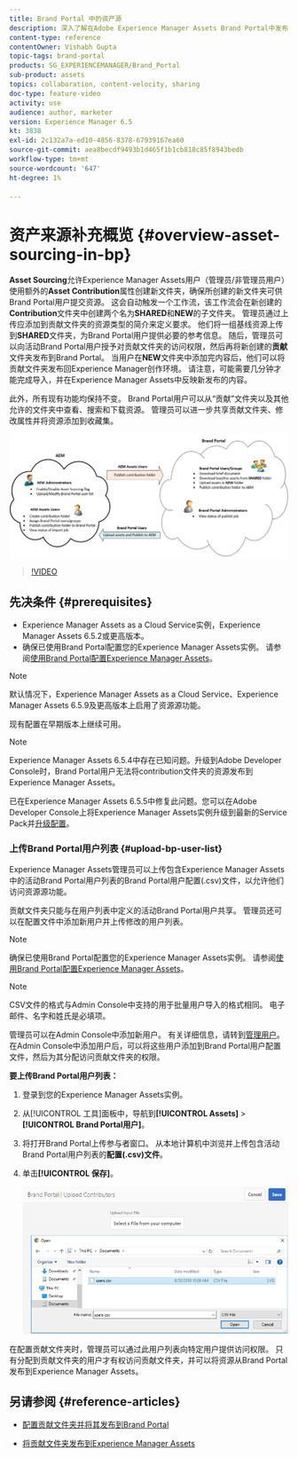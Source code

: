 ```yaml
---
title: Brand Portal 中的资产源
description: 深入了解在Adobe Experience Manager Assets Brand Portal中发布的资源获取功能。
content-type: reference
contentOwner: Vishabh Gupta
topic-tags: brand-portal
products: SG_EXPERIENCEMANAGER/Brand_Portal
sub-product: assets
topics: collaboration, content-velocity, sharing
doc-type: feature-video
activity: use
audience: author, marketer
version: Experience Manager 6.5
kt: 3838
exl-id: 2c132a7a-ed10-4856-8378-67939167ea60
source-git-commit: aea8becdf9493b1d465f1b1cb818c85f8943bedb
workflow-type: tm+mt
source-wordcount: '647'
ht-degree: 1%

---
```


# 资产来源补充概览 {#overview-asset-sourcing-in-bp}

**Asset Sourcing**&#x200B;允许Experience Manager Assets用户（管理员/非管理员用户）使用额外的&#x200B;**Asset Contribution**&#x200B;属性创建新文件夹，确保所创建的新文件夹可供Brand Portal用户提交资源。 这会自动触发一个工作流，该工作流会在新创建的&#x200B;**Contribution**&#x200B;文件夹中创建两个名为&#x200B;**SHARED**&#x200B;和&#x200B;**NEW**&#x200B;的子文件夹。 管理员通过上传应添加到贡献文件夹的资源类型的简介来定义要求。 他们将一组基线资源上传到&#x200B;**SHARED**&#x200B;文件夹，为Brand Portal用户提供必要的参考信息。 随后，管理员可以向活动Brand Portal用户授予对贡献文件夹的访问权限，然后再将新创建的&#x200B;**贡献**&#x200B;文件夹发布到Brand Portal。 当用户在&#x200B;**NEW**&#x200B;文件夹中添加完内容后，他们可以将贡献文件夹发布回Experience Manager创作环境。 请注意，可能需要几分钟才能完成导入，并在Experience Manager Assets中反映新发布的内容。

此外，所有现有功能均保持不变。 Brand Portal用户可以从“贡献”文件夹以及其他允许的文件夹中查看、搜索和下载资源。 管理员可以进一步共享贡献文件夹、修改属性并将资源添加到收藏集。

![Brand Portal资源源](assets/asset-sourcing.png)

>[!VIDEO](https://video.tv.adobe.com/v/29365/?quality=12)

## 先决条件 {#prerequisites}

* Experience Manager Assets as a Cloud Service实例，Experience Manager Assets 6.5.2或更高版本。
* 确保已使用Brand Portal配置您的Experience Manager Assets实例。 请参阅[使用Brand Portal配置Experience Manager Assets](../using/configure-aem-assets-with-brand-portal.md)。

<!--
* Ensure that your Brand Portal tenant is configured with one AEM Assets author instance.
-->

>[!NOTE]
>
>默认情况下，Experience Manager Assets as a Cloud Service、Experience Manager Assets 6.5.9及更高版本上启用了资源源功能。
>
>现有配置在早期版本上继续可用。

>[!NOTE]
>
>Experience Manager Assets 6.5.4中存在已知问题。升级到Adobe Developer Console时，Brand Portal用户无法将contribution文件夹的资源发布到Experience Manager Assets。
>
>已在Experience Manager Assets 6.5.5中修复此问题。您可以在Adobe Developer Console上将Experience Manager Assets实例升级到最新的Service Pack并[升级配置](https://experienceleague.adobe.com/en/docs/experience-manager-65/content/assets/brandportal/configure-aem-assets-with-brand-portal#upgrade-integration-65)。

<!--

>For immediate fix on AEM 6.5.4, it is recommended to [download the hotfix](https://www.adobeaemcloud.com/content/marketplace/marketplaceProxy.html?packagePath=/content/companies/public/adobe/packages/cq650/hotfix/cq-6.5.0-hotfix-33041) and install on your author instance.
-->

<!--
## Configure Asset Sourcing {#configure-asset-sourcing}

**Asset Sourcing** is configured from within the AEM Assets author instance. The administrators can enable the Asset Sourcing feature flag configuration from the **AEM Web Console Configuration** and upload the active Brand Portal users list in **AEM Assets**.

>[!NOTE]
>
>Asset Sourcing is by default enabled on AEM Assets as a Cloud Service. The AEM administrator can directly upload the active Brand Portal users to allow them access to the Asset Sourcing feature.

>[!NOTE]
>
>Before you begin with the configuration, ensure that your AEM Assets instance is configured with Brand Portal. See, [Configure AEM Assets with Brand Portal](../using/configure-aem-assets-with-brand-portal.md). 

The following video demonstrates, how to configure Asset Sourcing on your AEM Assets author instance:

>[!VIDEO](https://video.tv.adobe.com/v/29771)
-->

<!--
### Enable Asset Sourcing {#enable-asset-sourcing}

AEM administrators can enable the Asset Sourcing feature flag from within the AEM Web Console Configuration (a.k.a Configuration Manager).

>[!NOTE]
>
>This step is not applicable for AEM Assets as a Cloud Service.


**To enable Asset Sourcing:**
1. Log in to your AEM Assets author instance and open Configuration Manager. 
Default URL: http:// localhost:4502/system/console/configMgr.
1. Search using the keyword **Asset Sourcing** to locate **[!UICONTROL Asset Sourcing Feature Flag Config]**.
1. Click **[!UICONTROL Asset Sourcing Feature Flag Config]** to open the configuration window.
1. Select the **[!UICONTROL feature.flag.active.status]** check box.
1. Click **[!UICONTROL Save]**.

![](assets/enable-asset-sourcing.png)
-->


### 上传Brand Portal用户列表 {#upload-bp-user-list}

Experience Manager Assets管理员可以上传包含Experience Manager Assets中的活动Brand Portal用户列表的Brand Portal用户配置(.csv)文件，以允许他们访问资源源功能。

贡献文件夹只能与在用户列表中定义的活动Brand Portal用户共享。 管理员还可以在配置文件中添加新用户并上传修改的用户列表。

>[!NOTE]
>
>确保已使用Brand Portal配置您的Experience Manager Assets实例。 请参阅[使用Brand Portal配置Experience Manager Assets](../using/configure-aem-assets-with-brand-portal.md)。

>[!NOTE]
>
>CSV文件的格式与Admin Console中支持的用于批量用户导入的格式相同。 电子邮件、名字和姓氏是必填项。

管理员可以在Admin Console中添加新用户。 有关详细信息，请转到[管理用户](brand-portal-adding-users.md)。 在Admin Console中添加用户后，可以将这些用户添加到Brand Portal用户配置文件，然后为其分配访问贡献文件夹的权限。

**要上传Brand Portal用户列表：**

1. 登录到您的Experience Manager Assets实例。
1. 从[!UICONTROL 工具]面板中，导航到&#x200B;**[!UICONTROL Assets]** > **[!UICONTROL Brand Portal用户]**。

1. 将打开Brand Portal上传参与者窗口。
从本地计算机中浏览并上传包含活动Brand Portal用户列表的&#x200B;**配置(.csv)文件**。
1. 单击&#x200B;**[!UICONTROL 保存]**。

   ![](assets/upload-user-list2.png)

在配置贡献文件夹时，管理员可以通过此用户列表向特定用户提供访问权限。 只有分配到贡献文件夹的用户才有权访问贡献文件夹，并可以将资源从Brand Portal发布到Experience Manager Assets。

## 另请参阅 {#reference-articles}

* [配置贡献文件夹并将其发布到Brand Portal](brand-portal-publish-contribution-folder-to-brand-portal.md)

* [将贡献文件夹发布到Experience Manager Assets](brand-portal-publish-contribution-folder-to-aem-assets.md)
